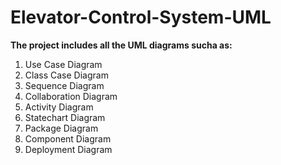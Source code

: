 # **Elevator-Control-System-UML**

**The project includes all the UML diagrams sucha as:**
1. Use Case Diagram
2. Class Case Diagram
3. Sequence Diagram
4. Collaboration Diagram
5. Activity Diagram
6. Statechart Diagram
7. Package Diagram
8. Component Diagram
9. Deployment Diagram
